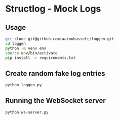 # Structlog - Mock Logs

## Usage

```bash
git clone git@github.com:aaronbassett/loggen.git
cd loggen
python -m venv env
source env/bin/activate
pip install -r requirements.txt
```

## Create random fake log entries

```bash
python loggen.py
```

## Running the WebSocket server

```bash
python ws-server.py
```